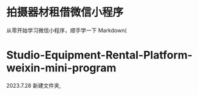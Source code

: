 # 拍摄器材租借微信小程序

从零开始学习微信小程序，顺手学一下 Markdown(

# Studio-Equipment-Rental-Platform-weixin-mini-program

2023.7.28 新建文件夹,
